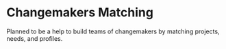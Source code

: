 # Changemakers Matching

Planned to be a help to build teams of changemakers by matching projects, needs, and profiles.





